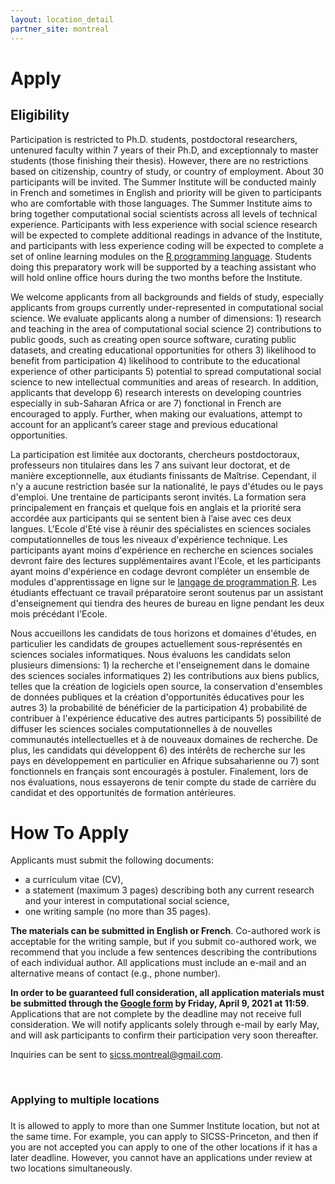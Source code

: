 ```yaml
---
layout: location_detail
partner_site: montreal
---
```

 
# Apply

## Eligibility

Participation is restricted to Ph.D. students, postdoctoral researchers, untenured faculty within 7 years of their Ph.D,  and exceptionnaly to master students (those finishing their thesis). However, there are no restrictions based on citizenship, country of study, or country of employment. About 30 participants will be invited. The Summer Institute will be conducted mainly in French and sometimes in English and priority will be given to participants who are comfortable with those languages. The Summer Institute aims to bring together computational social scientists across all levels of technical experience. Participants with less experience with social science research will be expected to complete additional readings in advance of the Institute, and participants with less experience coding will be expected to complete a set of online learning modules on the [R programming language](https://compsocialscience.github.io/summer-institute/2021/montreal/pre_arrival). Students doing this preparatory work will be supported by a teaching assistant who will hold online office hours during the two months before the Institute.

We welcome applicants from all backgrounds and fields of study, especially applicants from groups currently under-represented in computational social science. We evaluate applicants along a number of dimensions: 1) research and teaching in the area of computational social science 2) contributions to public goods, such as creating open source software, curating public datasets, and creating educational opportunities for others 3) likelihood to benefit from participation 4) likelihood to contribute to the educational experience of other participants 5) potential to spread computational social science to new intellectual communities and areas of research. In addition, applicants that developp  6) research interests on developing countries especially in sub-Saharan Africa or are 7) fonctional in French are encouraged to apply. Further, when making our evaluations, attempt to account for an applicant’s career stage and previous educational opportunities.

La participation est limitée aux doctorants, chercheurs postdoctoraux, professeurs non titulaires dans les 7 ans suivant leur doctorat, et de manière exceptionnelle, aux étudiants finissants de Maîtrise. Cependant, il n'y a aucune restriction basée sur la nationalité, le pays d'études ou le pays d'emploi. Une trentaine de participants seront invités. La formation sera  principalement en français et quelque fois en anglais et la priorité sera accordée aux participants qui se sentent bien à l’aise avec ces deux langues. L'Ecole d'Eté vise à réunir des spécialistes en sciences sociales computationnelles de tous les niveaux d'expérience technique. Les participants ayant moins d'expérience en recherche en sciences sociales devront faire des lectures supplémentaires avant l'Ecole, et les participants ayant moins d'expérience en codage devront compléter un ensemble de modules d'apprentissage en ligne sur le [langage de programmation R](https://compsocialscience.github.io/summer-institute/2010/montreal/pre_arrival). Les étudiants effectuant ce travail préparatoire seront soutenus par un assistant d'enseignement qui tiendra des heures de bureau en ligne pendant les deux mois précédant l'Ecole.

Nous accueillons les candidats de tous horizons et domaines d'études, en particulier les candidats de groupes actuellement sous-représentés en sciences sociales informatiques. Nous évaluons les candidats selon plusieurs dimensions: 1) la recherche et l'enseignement dans le domaine des sciences sociales informatiques 2) les contributions aux biens publics, telles que la création de logiciels open source, la conservation d'ensembles de données publiques et la création d'opportunités éducatives pour les autres 3) la probabilité de bénéficier de la participation 4) probabilité de contribuer à l'expérience éducative des autres participants 5) possibilité de diffuser les sciences sociales computationnelles à de nouvelles communautés intellectuelles et à de nouveaux domaines de recherche. De plus, les candidats qui développent 6) des intérêts de recherche sur les pays en développement en particulier en Afrique subsaharienne ou 7) sont fonctionnels en français sont encouragés à postuler. Finalement, lors de nos évaluations, nous essayerons de tenir compte du stade de carrière du candidat et des opportunités de formation antérieures.


# How To Apply

Applicants must submit the following documents: 

-  a curriculum vitae (CV),
-  a statement (maximum 3 pages) describing both any current research and your interest in computational social science,
-  one writing sample (no more than 35 pages). 

**The materials can be submitted in English or French**. Co-authored work is acceptable for the writing sample, but if you submit co-authored work, we recommend that you include a few sentences describing the contributions of each individual author. All applications must include an e-mail and an alternative means of contact (e.g., phone number). 

**In order to be guaranteed full consideration, all application materials must be submitted through the [Google form](https://docs.google.com/forms/d/e/1FAIpQLSeSdCa_7kwpXbCGS8T4YfuYXcqj5fW4yVReHnU0I9dwlbd3rA/viewform?vc=0&c=0&w=1&flr=0&gxids=7628) by Friday, April 9, 2021 at 11:59**. Applications that are not complete by the deadline may not receive full consideration. We will notify applicants solely through e-mail by early May, and will ask participants to confirm their participation very soon thereafter.

Inquiries can be sent to <sicss.montreal@gmail.com>.

<br />

### Applying to multiple locations
### <a name="applying_to_multiple_locations"></a>
It is allowed to apply to more than one Summer Institute location, but not at the same time. For example, you can apply to SICSS-Princeton, and then if you are not accepted you can apply to one of the other locations if it has a later deadline. However, you cannot have an applications under review at two locations simultaneously.
